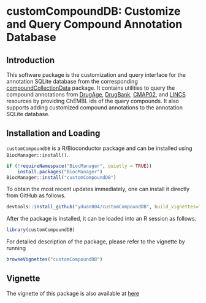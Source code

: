 # customCompoundDB: Customize and Query Compound Annotation Database

## Introduction

This software package is the customization and query interface for the
annotation SQLite database from the corresponding
[compoundCollectionData](https://github.com/yduan004/compoundCollectionData) package.
It contains utilities to query the compound annotations from 
[DrugAge](https://genomics.senescence.info/drugs/), 
[DrugBank](https://www.drugbank.ca/),
[CMAP02](https://portals.broadinstitute.org/cmap/),
and [LINCS](https://www.ncbi.nlm.nih.gov/geo/query/acc.cgi?acc=GSE92742) 
resources by providing ChEMBL ids of the query compounds.
It also supports adding customized compound annotations to the annotation 
SQLite database.

## Installation and Loading
`customCompoundDB` is a R/Bioconductor package and can be installed using 
`BiocManager::install()`.
```r
if (!requireNamespace("BiocManager", quietly = TRUE))
    install.packages("BiocManager")
BiocManager::install("customCompoundDB")
```

To obtain the most recent updates immediately, one can install it directly from 
GitHub as follows.
```r
devtools::install_github("yduan004/customCompoundDB", build_vignettes=TRUE)
```

After the package is installed, it can be loaded into an R session as follows.
```r
library(customCompoundDB)
```
For detailed description of the package, please refer to the vignette by running
```r
browseVignettes("customCompoundDB")
```

## Vignette
The vignette of this package is also available at [here](https://www.bioconductor.org/packages/release/bioc/vignettes/customCompoundDB/inst/doc/customCompoundDB.html)

